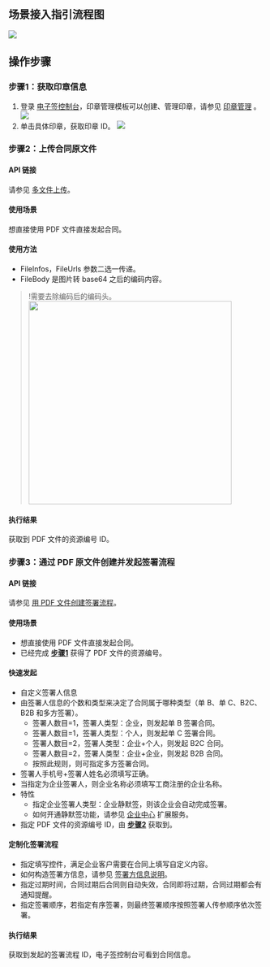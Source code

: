 ## 场景接入指引流程图
![](https://qcloudimg.tencent-cloud.cn/raw/2f87b91ee49d1b71a6c1089bf753121d.png)

## 操作步骤
[](id:1)
### 步骤1：获取印章信息 
1. 登录 [电子签控制台](https://ess.tencent.cn/)，印章管理模板可以创建、管理印章，请参见 [印章管理](https://cloud.tencent.com/document/product/1323/59451) 。
![](https://qcloudimg.tencent-cloud.cn/raw/0e61be2e27b45539466f4122c3cbe207.png)
2. 单击具体印章，获取印章 ID。
![](https://qcloudimg.tencent-cloud.cn/raw/84c80210791524cac3de199de64dea35.png)

[](id:2)
### 步骤2：上传合同原文件
#### API 链接
请参见 [多文件上传](https://cloud.tencent.com/document/product/1323/73066)。

#### 使用场景
想直接使用 PDF 文件直接发起合同。

#### 使用方法
- FileInfos，FileUrls 参数二选一传递。
- FileBody 是图片转 base64 之后的编码内容。
>!需要去除编码后的编码头。
><img style="width:400px; max-width: inherit;" src="https://qcloudimg.tencent-cloud.cn/raw/356351a1a0dec3f9dec01841c3d7bfc4.png" />

#### 执行结果
获取到 PDF 文件的资源编号 ID。

### 步骤3：通过 PDF 原文件创建并发起签署流程
#### API 链接
请参见 [用 PDF 文件创建签署流程](https://cloud.tencent.com/document/product/1323/70360)。

#### 使用场景
- 想直接使用 PDF 文件直接发起合同。
- 已经完成 **[步骤1](#1)** 获得了 PDF 文件的资源编号。

#### 快速发起
- 自定义签署人信息
 - 由签署人信息的个数和类型来决定了合同属于哪种类型（单 B、单 C、B2C、B2B 和多方签署）。
   -  签署人数目=1，签署人类型：企业，则发起单 B 签署合同。
   -  签署人数目=1，签署人类型：个人，则发起单 C 签署合同。
   -  签署人数目=2，签署人类型：企业+个人，则发起 B2C 合同。
   -  签署人数目=2，签署人类型：企业+企业，则发起 B2B 合同。
   -  按照此规则，则可指定多方签署合同。
 - 签署人手机号+签署人姓名必须填写正确。
 - 当指定为企业签署人，则企业名称必须填写工商注册的企业名称。
 - 特性
   -  指定企业签署人类型：企业静默签，则该企业会自动完成签署。
   -  如何开通静默签功能，请参见 [企业中心](https://cloud.tencent.com/document/product/1323/71830) 扩展服务。
- 指定 PDF 文件的资源编号 ID，由 **[步骤2](#2)** 获取到。

#### 定制化签署流程
- 指定填写控件，满足企业客户需要在合同上填写自定义内容。
 - 如何构造签署方信息，请参见 [签署方信息说明](https://cloud.tencent.com/document/product/1323/78346)。
- 指定过期时间，合同过期后合同则自动失效，合同即将过期，合同过期都会有通知提醒。
- 指定签署顺序，若指定有序签署，则最终签署顺序按照签署人传参顺序依次签署。

#### 执行结果
获取到发起的签署流程 ID，电子签控制台可看到合同信息。
